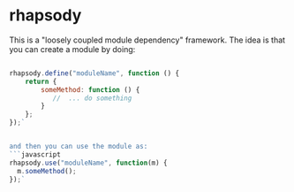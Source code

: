 rhapsody
========

This is a "loosely coupled module dependency" framework. The idea is that you can create a module by doing:

```javascript

rhapsody.define("moduleName", function () {
    return {
        someMethod: function () {
           //  ... do something
        }
    };
});`


and then you can use the module as:
```javascript
rhapsody.use("moduleName", function(m) {
  m.someMethod();
});`


